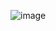 ![image](https://github.com/archit1210/Amazon-Clone/assets/115661461/9e7d173a-d1be-4329-b0dd-440403769159)
